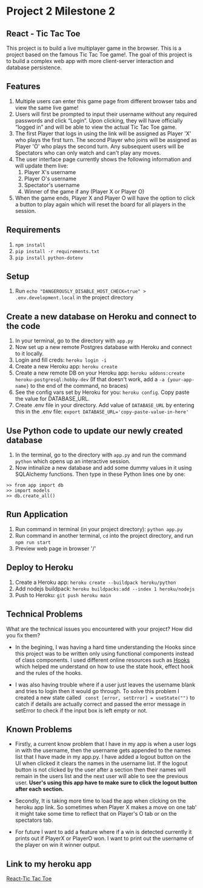 # Project 2 Milestone 2
## React - Tic Tac Toe
This project is to build a live multiplayer game in the browser. This is a project based on the famous Tic Tac Toe game!. The goal of this project is to build 
a complex web app with more client-server interaction and database persistence.

## Features
1. Multiple users can enter this  game page from different browser tabs and view the same live game!
2. Users will first be prompted to input their username without any required passwords and click “Login”. Upon clicking, 
they will have officially “logged in” and will be able to view the actual Tic Tac Toe game.
3. The first Player that logs in using the link will be assigned as Player 'X' who plays the first turn. The second Player who joins
will be assigned as Player 'O' who plays the second turn. Any subsequent users will be Spectators who can only watch and can't play any moves.
4. The user interface page currently shows the following information and will update them live:
    1. Player X's username
    2. Player O's username
    3. Spectator's username
    4. Winner of the game if any (Player X or Player O)
5. When the game ends, Player X and Player O will have the option to click a button to play again which will reset the board for all players
in the session. 

## Requirements
1. `npm install`
2. `pip install -r requirements.txt`
3. `pip install python-dotenv`

## Setup
1. Run `echo "DANGEROUSLY_DISABLE_HOST_CHECK=true" > .env.development.local` in the project directory

## Create a new database on Heroku and connect to the code
1. In your terminal, go to the directory with `app.py`
2. Now set up a new remote Postgres database with Heroku and connect to it locally.
3. Login and fill creds: `heroku login -i`
4. Create a new Heroku app: `heroku create`
5. Create a new remote DB on your Heroku app: `heroku addons:create heroku-postgresql:hobby-dev` (If that doesn't work, add a `-a {your-app-name}` to the end of the command, no braces)
6. See the config vars set by Heroku for you: `heroku config`. Copy paste the value for DATABASE_URL.
7. Create .env file in your directory. Add value of `DATABASE_URL` by entering this in the .env file: `export DATABASE_URL='copy-paste-value-in-here'`

## Use Python code to update our newly created database
1. In the terminal, go to the directory with `app.py` and run the command `python` which opens up an interactive session.
2. Now intinalize a new database and add some dummy values in it using SQLAlchemy functions. Then type in these Python lines one by one:
```
>> from app import db
>> import models
>> db.create_all()
```

## Run Application
1. Run command in terminal (in your project directory): `python app.py`
2. Run command in another terminal, `cd` into the project directory, and run `npm run start`
3. Preview web page in browser '/'

## Deploy to Heroku
1. Create a Heroku app: `heroku create --buildpack heroku/python`
2. Add nodejs buildpack: `heroku buildpacks:add --index 1 heroku/nodejs`
3. Push to Heroku: `git push heroku main`

## Technical Problems
What are the technical issues you encountered with your project? How did you fix them?
* In the begining, I was having a hard time understanding the Hooks since this project was to be written only using functional 
components instead of class components. I used different online resources such as [Hooks](https://reactjs.org/docs/hooks-overview.html) which
helped me understand on how to use the state hook, effect hook and the rules of the hooks.

* I was also having trouble where if a user just leaves the username blank and tries to login then it would go through. To solve this problem I 
created a new state called ` const [error, setError] = useState("")` to  catch if details are actually correct and passed the error message in
setError to check if the input box is left empty or not. 

## Known Problems
* Firstly, a current know problem that I have in my app is when a user logs in with the username, then the username gets appended to the names list that
I have made in my app.py. I have added a logout button on the UI when clicked it clears the names in the username list. If the logout button is 
not clicked by the user after a section then their names will remain in the users list and the next user will able to see the previous user. <b>User's 
using this app have to make sure to click the logout button after each section.</b>

* Secondly, It is taking more time to load the app when clicking on the heroku app link. So sometimes when Player X makes a move on one tab'
it might take some time to reflect that on Player's O tab or on the spectators tab.

* For future I want to add a feature where if a win is detected currently it prints out if PlayerX or PlayerO won. I want to print out the username
of the player on win it winner output.


## Link to my heroku app
[React-Tic Tac Toe](https://cryptic-peak-11823.herokuapp.com/)
